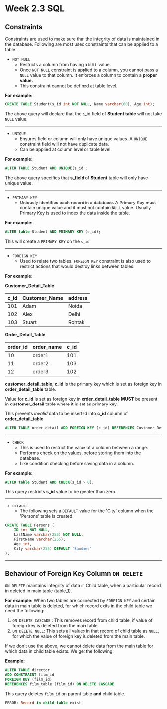 # Week 2.3 SQL

## Constraints

Constraints are used to make sure that the integrity of data is maintained in the database. Following are most used constraints that can be applied to a table.

- `NOT NULL` 
    - Restricts a column from having a `NULL` value.
    - Once `NOT NULL` constraint is applied to a column, you cannot pass a `NULL` value to that column. It enforces a column to contain a **proper value.**
    - This constraint cannot be defined at table level.

**For example:**
```sql
CREATE TABLE Student(s_id int NOT NULL, Name varchar(60), Age int);
```

The above query will declare that the s_id field of **Student table** will not take `NULL` value.

---
- `UNIQUE`
    - Ensures field or column will only have unique values. A `UNIQUE` constraint field will not have duplicate data.
    - Can be applied at column level or table level.

**For example:**
```sql
ALTER TABLE Student ADD UNIQUE(s_id);
```

The above query specifies that **s_field** of **Student** table will only have unique value.

---
- `PRIMARY KEY`
    - Uniquely identifies each record in a database. A Primary Key must contain unique value and it must not contain `NULL` value. Usually Primary Key is used to index the data inside the table.
    
**For example:**

```sql
ALTER table Student ADD PRIMARY KEY (s_id);
```

This will create a `PRIMARY KEY` on the `s_id`

 ---
 
- `FOREIGN KEY`
    - Used to relate two tables. `FOREIGN KEY` constraint is also used to restrict actions that would destroy links between tables.

**For example:**

**Customer_Detail_Table**

**c_id** | **Customer_Name** | **address** 
----|----|----
101| Adam| Noida
102| Alex| Delhi
103| Stuart|Rohtak

**Order_Detail_Table**

**order_id**|**order_name**|**c_id**
-----|-----|-----
10|order1|101
11|order2|103
12|order3|102

**customer_detail_table**, **c_id** is the primary key which is set as foreign key in **order_detail_table** table.

Value for **c_id** is set as foreign key in **order_detail_table** **MUST** be present in **customer_detail** table where it is set as primary key.

This prevents *invalid* data to be inserted into **c_id** column of **order_detail_table**

```sql
ALTER TABLE order_detail ADD FOREIGN KEY (c_id) REFERENCES Customer_Detail(c_id);
```

---

- `CHECK`
    - This is used to restrict the value of a column between a range. 
    - Performs check on the values, before storing them into the database.
    - Like condition checking before saving data in a column.

**For example:**
```sql
ALTER table Student ADD CHECK(s_id > 0);
```

This query restricts **s_id** value to be greater than zero.

---
- `DEFAULT`
    - The following sets a `DEFAULT` value for the 'City' column when the 'Persons' table is created 
```sql
CREATE TABLE Persons (
    ID int NOT NULL,
    LastName varchar(255) NOT NULL,
    FirstName varchar(255),
    Age int,
    City varchar(255) DEFAULT 'Sandnes'
);
```
---
    
## Behaviour of Foreign Key Column `ON DELETE`

`ON DELETE` maintains integrity of data in Child table, when a particular record in deleted in main table (table_1).

**For example:** When two tables are connected by `FOREIGN KEY` and certain data in main table is deleted, for which record exits in the child table we need the following:

1. `ON DELETE CASCADE` : This removes record from child table, if value of foreign key is deleted from the main table
2. `ON DELETE NULL`: This sets all values in that record of child table as `NULL`, for which the value of foreign key is deleted from the main table. 

If we don't use the above, we cannot delete data from the main table for which data in child table exists. We get the following:

**Example:**

```sql
ALTER TABLE director
ADD CONSTRAINT film_id
FOREIGN KEY (film_id) 
REFERENCES film_table (film_id) ON DELETE CASCADE
```

This query deletes `film_id` on parent table **and** child table.

```sql
ERROR: Record in child table exist
```
